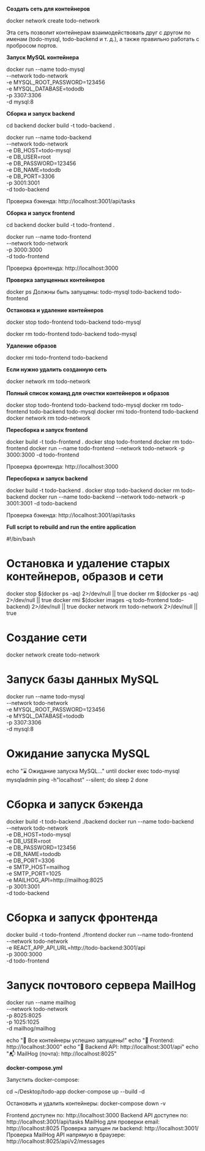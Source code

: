 **Создать сеть для контейнеров**

docker network create todo-network

Эта сеть позволит контейнерам взаимодействовать друг с другом по именам (todo-mysql, todo-backend и т. д.), а также правильно работать с пробросом портов.

**Запуск MySQL контейнера**

docker run --name todo-mysql \
 --network todo-network \
 -e MYSQL_ROOT_PASSWORD=123456 \
 -e MYSQL_DATABASE=tododb \
 -p 3307:3306 \
 -d mysql:8

**Сборка и запуск backend**

cd backend
docker build -t todo-backend .

docker run --name todo-backend \
 --network todo-network \
 -e DB_HOST=todo-mysql \
 -e DB_USER=root \
 -e DB_PASSWORD=123456 \
 -e DB_NAME=tododb \
 -e DB_PORT=3306 \
 -p 3001:3001 \
 -d todo-backend

Проверка бэкенда: http://localhost:3001/api/tasks

**Сборка и запуск frontend**

cd backend
docker build -t todo-frontend .

docker run --name todo-frontend \
 --network todo-network \
 -p 3000:3000 \
 -d todo-frontend

Проверка фронтенда: http://localhost:3000

**Проверка запущенных контейнеров**

docker ps
Должны быть запущены: todo-mysql todo-backend todo-frontend

**Остановка и удаление контейнеров**

docker stop todo-frontend todo-backend todo-mysql

docker rm todo-frontend todo-backend todo-mysql

**Удаление образов**

docker rmi todo-frontend todo-backend

**Если нужно удалить созданную сеть**

docker network rm todo-network

**Полный список команд для очистки контейнеров и образов**

docker stop todo-frontend todo-backend todo-mysql
docker rm todo-frontend todo-backend todo-mysql
docker rmi todo-frontend todo-backend
docker network rm todo-network

**Пересборка и запуск frontend**

docker build -t todo-frontend .
docker stop todo-frontend
docker rm todo-frontend
docker run --name todo-frontend --network todo-network -p 3000:3000 -d todo-frontend

Проверка фронтенда: http://localhost:3000

**Пересборка и запуск backend**

docker build -t todo-backend .
docker stop todo-backend
docker rm todo-backend
docker run --name todo-backend --network todo-network -p 3001:3001 -d todo-backend

Проверка бэкенда: http://localhost:3001/api/tasks

**Full script to rebuild and run the entire application**

#!/bin/bash

# Остановка и удаление старых контейнеров, образов и сети

docker stop $(docker ps -aq) 2>/dev/null || true
docker rm $(docker ps -aq) 2>/dev/null || true
docker rmi $(docker images -q todo-frontend todo-backend) 2>/dev/null || true
docker network rm todo-network 2>/dev/null || true

# Создание сети

docker network create todo-network

# Запуск базы данных MySQL

docker run --name todo-mysql \
 --network todo-network \
 -e MYSQL_ROOT_PASSWORD=123456 \
 -e MYSQL_DATABASE=tododb \
 -p 3307:3306 \
 -d mysql:8

# Ожидание запуска MySQL

echo "⌛ Ожидание запуска MySQL..."
until docker exec todo-mysql mysqladmin ping -h"localhost" --silent; do
sleep 2
done

# Сборка и запуск бэкенда

docker build -t todo-backend ./backend
docker run --name todo-backend \
 --network todo-network \
 -e DB_HOST=todo-mysql \
 -e DB_USER=root \
 -e DB_PASSWORD=123456 \
 -e DB_NAME=tododb \
 -e DB_PORT=3306 \
 -e SMTP_HOST=mailhog \
 -e SMTP_PORT=1025 \
 -e MAILHOG_API=http://mailhog:8025 \
 -p 3001:3001 \
 -d todo-backend

# Сборка и запуск фронтенда

docker build -t todo-frontend ./frontend
docker run --name todo-frontend \
 --network todo-network \
 -e REACT_APP_API_URL=http://todo-backend:3001/api \
 -p 3000:3000 \
 -d todo-frontend

# Запуск почтового сервера MailHog

docker run --name mailhog \
 --network todo-network \
 -p 8025:8025 \
 -p 1025:1025 \
 -d mailhog/mailhog

echo "🚀 Все контейнеры успешно запущены!"
echo "📌 Frontend: http://localhost:3000"
echo "📌 Backend API: http://localhost:3001/api"
echo "📬 MailHog (почта): http://localhost:8025"

**docker-compose.yml**

Запустить docker-compose:

cd ~/Desktop/todo-app
docker-compose up --build -d

Остановить и удалить контейнеры:
docker-compose down -v

Frontend доступен по: http://localhost:3000
Backend API доступен по: http://localhost:3001/api/tasks
MailHog для проверки email: http://localhost:8025
Проверка запущен ли backend: http://localhost:3001/
Проверка MailHog API напрямую в браузере: http://localhost:8025/api/v2/messages
